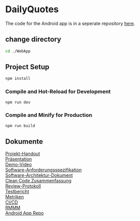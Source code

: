 # DailyQuotes

The code for the Android app is in a seperate repository [here](https://github.com/Emil-96/dailyquotes_android).

## change directory

```sh
cd ./WebApp
```

## Project Setup

```sh
npm install
```

### Compile and Hot-Reload for Development

```sh
npm run dev
```

### Compile and Minify for Production

```sh
npm run build
```


## Dokumente

[Projekt-Handout](./docs/HandoutDailyQuotes.pdf)
<br>[Präsentation](./docs/AbschlussPräsentationDailyQuotes.pdf)
<br>[Demo-Video](./docs/live_demo/se_live_demo.mp4)
<br>[Software-Anforderungsspezifikation](./docs/srs.md)
<br>[Software-Architektur-Dokument](./docs/arc42.md)
<br>[Clean Code Zusammenfassung](https://github.com/JanWilfert/DailyQuotesWebApp/discussions/1#discussioncomment-9197679)
<br>[Review-Protokoll](https://github.com/JanWilfert/DailyQuotesWebApp/discussions/1#discussioncomment-9736883)
<br>[Testbericht](https://github.com/JanWilfert/DailyQuotesWebApp/discussions/1#discussioncomment-9277948)
<br>[Metriken](./docs/metriken.md)
<br>[CI/CD](https://github.com/JanWilfert/DailyQuotesWebApp/discussions/1#discussioncomment-9660206)
<br>[RMMM](./docs/RMMM.xlsx)
<br>[Android App Repo](https://github.com/Emil-96/dailyquotes_android)
